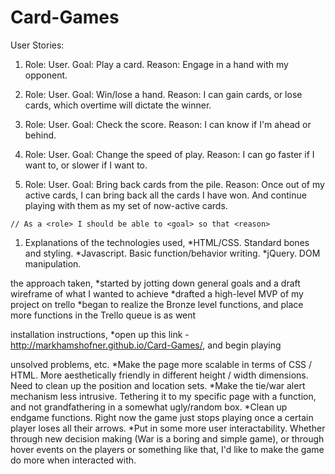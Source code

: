 # Card-Games
User Stories:

1. Role: User.
Goal: Play a card.
Reason: Engage in a hand with my opponent.

2. Role: User.
Goal: Win/lose a hand.
Reason: I can gain cards, or lose cards, which overtime will dictate the winner.

3. Role: User.
Goal: Check the score.
Reason: I can know if I'm ahead or behind.

4. Role: User.
Goal: Change the speed of play.
Reason: I can go faster if I want to, or slower if I want to.

5. Role: User.
Goal: Bring back cards from the pile.
Reason: Once out of my active cards, I can bring back all the cards I have won. And continue playing with them as my set of now-active cards.

```
// As a <role> I should be able to <goal> so that <reason>
```


1. Explanations of the technologies used,
*HTML/CSS. Standard bones and styling.
*Javascript. Basic function/behavior writing.
*jQuery. DOM manipulation.

the approach taken,
*started by jotting down general goals and a draft wireframe of what I wanted to achieve
*drafted a high-level MVP of my project on trello
*began to realize the Bronze level functions, and place more functions in the Trello queue is as went

installation instructions,
*open up this link - http://markhamshofner.github.io/Card-Games/, and begin playing

unsolved problems, etc.
*Make the page more scalable in terms of CSS / HTML. More aesthetically friendly in different height / width dimensions. Need to clean up the position and location sets.
*Make the tie/war alert mechanism less intrusive. Tethering it to my specific page with a function, and not grandfathering in a somewhat ugly/random box.
*Clean up endgame functions. Right now the game just stops playing once a certain player loses all their arrows.
*Put in some more user interactability. Whether through new decision making (War is a boring and simple game), or through hover events on the players or something like that, I'd like to make the game do more when interacted with.
